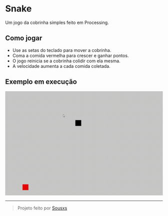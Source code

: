 
# Snake

Um jogo da cobrinha simples feito em Processing.

## Como jogar

- Use as setas do teclado para mover a cobrinha.
- Coma a comida vermelha para crescer e ganhar pontos.
- O jogo reinicia se a cobrinha colidir com ela mesma.
- A velocidade aumenta a cada comida coletada.


## Exemplo em execução

![gif](Snake/Snake.gif)

---

> Projeto feito por [Sousxs](https://github.com/Sousxs)